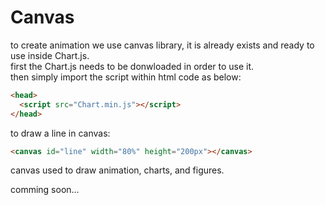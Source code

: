 # Canvas 
to create animation we use canvas library, it is already exists and ready to use inside Chart.js.<br>
first the Chart.js needs to be donwloaded in order to use it.<br>
then simply import the script within html code as below:<br>
```html
<head>
  <script src="Chart.min.js"></script>
</head>
```
to draw a line in canvas:<br>
```html
<canvas id="line" width="80%" height="200px"></canvas>
```

canvas used to draw animation, charts, and figures.<br>

comming soon...
